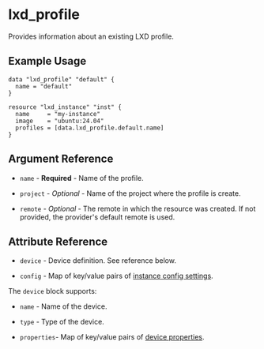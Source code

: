 # lxd_profile

Provides information about an existing LXD profile.

## Example Usage

```hcl
data "lxd_profile" "default" {
  name = "default"
}

resource "lxd_instance" "inst" {
  name     = "my-instance"
  image    = "ubuntu:24.04"
  profiles = [data.lxd_profile.default.name]
}
```

## Argument Reference

* `name` - **Required** - Name of the profile.

* `project` - *Optional* - Name of the project where the profile is create.

* `remote` - *Optional* - The remote in which the resource was created. If
  not provided, the provider's default remote is used.

## Attribute Reference

* `device` - Device definition. See reference below.

* `config` - Map of key/value pairs of
	[instance config settings](https://documentation.ubuntu.com/lxd/latest/reference/instance_options/).

The `device` block supports:

* `name` - Name of the device.

* `type` - Type of the device.

* `properties`- Map of key/value pairs of
	[device properties](https://documentation.ubuntu.com/lxd/latest/reference/devices/).
